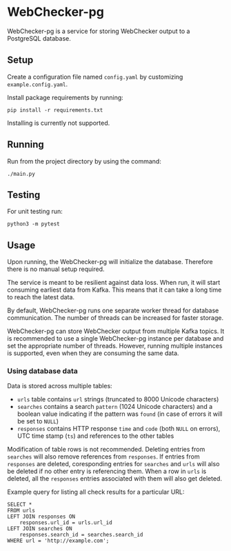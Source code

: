 # WebChecker-pg

WebChecker-pg is a service for storing WebChecker output to a PostgreSQL database.

## Setup

Create a configuration file named `config.yaml` by customizing `example.config.yaml`.

Install package requirements by running:
```
pip install -r requirements.txt
```

Installing is currently not supported.

## Running

Run from the project directory by using the command:
```
./main.py
```

## Testing

For unit testing run:
```
python3 -m pytest
```

## Usage

Upon running, the WebChecker-pg will initialize the database.
Therefore there is no manual setup required.

The service is meant to be resilient against data loss.
When run, it will start consuming earliest data from Kafka.
This means that it can take a long time to reach the latest data.

By default, WebChecker-pg runs one separate worker thread for database
communication.
The number of threads can be increased for faster storage.

WebChecker-pg can store WebChecker output from multiple Kafka topics.
It is recommended to use a single WebChecker-pg instance per database and set
the appropriate number of threads.
However, running multiple instances is supported, even when they are consuming
the same data.

### Using database data

Data is stored across multiple tables:

- `urls` table contains `url` strings (truncated to 8000 Unicode characters)
- `searches` contains a search `pattern` (1024 Unicode characters) and a
  boolean value indicating if the pattern was `found` (in case of errors it
  will be set to `NULL`)
- `responses` contains HTTP response `time` and `code` (both `NULL` on errors),
  UTC time stamp (`ts`) and references to the other tables


Modification of table rows is not recommended.
Deleting entries from `searches` will also remove references from `responses`.
If entries from `responses` are deleted, coresponding entries for `searches`
and `urls` will also be deleted if no other entry is referencing them.
When a row in `urls` is deleted, all the `responses` entries associated with
them will also get deleted.

Example query for listing all check results for a particular URL:
```
SELECT *
FROM urls
LEFT JOIN responses ON
    responses.url_id = urls.url_id
LEFT JOIN searches ON
    responses.search_id = searches.search_id
WHERE url = 'http://example.com';
```
